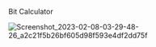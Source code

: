 Bit Calculator


![Screenshot_2023-02-08-03-29-48-26_a2c21f5b26bf605d98f593e4df2dd75f](https://user-images.githubusercontent.com/95396337/217376848-4efece9c-49aa-440e-b029-28fae4a55e99.jpg)
